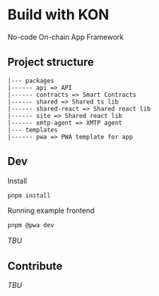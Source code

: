 # Build with KON

No-code On-chain App Framework

## Project structure

```
|--- packages
|------ api => API
|------ contracts => Smart Contracts
|------ shared => Shared ts lib
|------ shared-react => Shared react lib
|------ site => Shared react lib
|------ xmtp-agent => XMTP agent
|--- templates
|------ pwa => PWA template for app
```

## Dev

Install

```bash
pnpm install
```

Running example frontend

```bash
pnpm @pwa dev
```

_TBU_

## Contribute

_TBU_